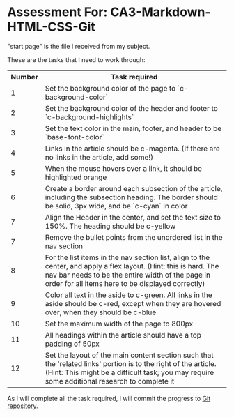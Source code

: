 # Assessment For: CA3-Markdown-HTML-CSS-Git

"start page" is the file I received from my subject.

These are the tasks that I need to work through:
<table>
<tr>
    <th>Number</th>
    <th>Task required</th>
</tr>

<tr>
<td> 1 </td> <td>Set the background color of the page to `c-background-color`</td>
</tr>

<tr>
<td> 2 </td> <td>Set the background color of the header and footer to `c-background-highlights`</td>
</tr>

<tr>
<td> 3 </td> <td>Set the text color in the main, footer, and header to be `base-font-color`</td>
</tr>

<tr>
<td> 4 </td> <td>Links in the article should be c-magenta. (If there are no links in the article, add some!)</td>
</tr>

<tr>
<td> 5 </td> <td>When the mouse hovers over a link, it should be highlighted orange</td>
</tr>

<tr>
<td> 6 </td> <td>Create a border around each subsection of the article, including the subsection heading. The border should be solid, 3px wide, and be `c-cyan` in color</td>
</tr>

<tr>
<td> 7 </td> <td>Align the Header in the center, and set the text size to 150%. The heading should be c-yellow</td>
</tr>

<tr>
<td> 7 </td> <td>Remove the bullet points from the unordered list in the nav section</td>
</tr>

<tr>
<td> 8 </td> <td>For the list items in the nav section list, align to the center, and apply a flex layout. (Hint: this is hard. The nav bar needs to be the entire width of the page in order for all items here to be displayed correctly)</td>
</tr>

<tr>
<td> 9 </td> <td>Color all text in the aside to c-green. All links in the aside should be c-red, except when they are hovered over, when they should be c-blue</td>
</tr>

<tr>
<td> 10 </td> <td>Set the maximum width of the page to 800px</td>
</tr>

<tr>
<td> 11 </td> <td>All headings within the article should have a top padding of 50px</td>
</tr>

<tr>
<td> 12 </td> <td>Set the layout of the main content section such that the 'related links' portion is to the right of the article. (Hint: This might be a difficult task; you may require some additional research to complete it</td>
</tr>
</table>

As I will complete all the task required, I will commit the progress to <u>Git repository</u>.
